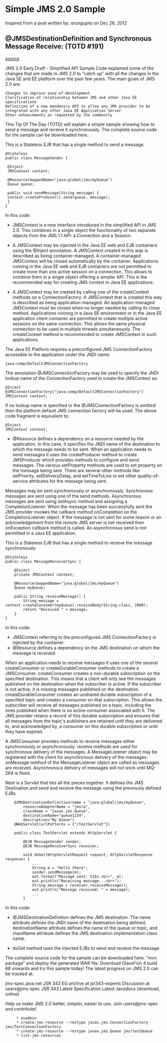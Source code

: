 # Simple JMS 2.0 Sample 

Inspired from a post written by: _arungupta on Dec 26, 2012_

## @JMSDestinationDefinition and Synchronous Message Receive: (TOTD #191) 

[source](https://blogs.oracle.com/arungupta/entry/simple_jms_2_0_sample)

JMS 2.0 Early Draft - Simplified API Sample Code explained some of the changes that are made in JMS 2.0 to "catch up" with all the changes in the Java SE and EE platform over the past few years. The main goals of JMS 2.0 are:

    Changes to improve ease-of-development
    Clarification of relationship between JMS and other Java EE specifications
    Definition of a new mandatory API to allow any JMS provider to be integrated with any other Java EE Application Server
    Other enhancements as requested by the community

This Tip Of The Day (TOTD) will explain a simple sample showing how to send a message and receive it synchronously. The complete source code for the sample can be downloaded here.

This is a Stateless EJB that has a single method to send a message.

	@Stateless
	public class MessageSender {
	
	 @Inject
	 JMSContext context;
	 
	 @Resource(mappedName="java:global/jms/myQueue")
	 Queue queue;
	
	 public void sendMessage(String message) {
	 context.createProducer().send(queue, message);
	 }
	}

In this code:

- JMSContext is a new interface introduced in the simplified API in JMS 2.0. This combines in a single object the functionality of two separate objects from the JMS 1.1 API: a Connection and a Session.

- A JMSContext may be injected in the Java EE web and EJB containers using the @Inject annotation. A JMSContext created in this way is described as being container-managed. A container-managed JMSContext will be closed automatically by the container. Applications running in the Java EE web and EJB containers are not permitted to create more than one active session on a connection. This allows to combine them in a single object offering a simpler API. This is the recommended way for creating JMS context in Java EE applications.

- A JMSContext may be created by calling one of the createContext methods on a ConnectionFactory. A JMSContext that is created this way is described as being application-managed. An application-managed JMSContext must be closed when no longer needed by calling its close method. Applications running in a Java SE environment or in the Java EE application client container are permitted to create multiple active sessions on the same connection. This allows the same physical connection to be used in multiple threads simultaneously. The createContext method is recommended to create JMSContext in such applications.

The Java EE Platform requires a preconfigured JMS ConnectionFactory accessible to the application under the JNDI name:

	java:comp/DefaultJMSConnectionFactory

The annotation @JMSConnectionFactory may be used to specify the JNDI lookup name of the ConnectionFactory used to create the JMSContext as:

    @Inject
    @JMSConnectionFactory("java:comp/DefaultJMSConnectionFactory")
    JMSContext context;

If no lookup name is specified or the @JMSConnectionFactory is omitted then the platform default JMS connection factory will be used. The above code fragment is equivalent to:

    @Inject
    JMSContext context;

- @Resource defines a dependency on a resource needed by the application. In this case, it specifies the JNDI name of the destination to which the message needs to be sent.
When an application needs to send messages it uses the createProducer method to create JMSProducer which provides methods to configure and send messages. The various setProperty methods are used to set property on the message being sent. There are several other methods like setPriority, setDeliveryDelay, and setTimeToLive to set other quality-of-service attributes for the message being sent.

Messages may be sent synchronously or asynchronously. Synchronous messages are sent using one of the send methods. Asynchronous messages are sent using setAsync method and assigning a CompletionListener. When the message has been successfully sent the JMS provider invokes the callback method onCompletion on the CompletionListener object. If the message is not sent for some reason or an acknowledgement from the remote JMS server is not received then onException callback method is called. An asynchronous send is not permitted in a Java EE application.


This is a Stateless EJB that has a single method to receive the message synchronously.

	@Stateless
	public class MessageReceiverSync {
	
		@Inject
		private JMSContext context;
		
		@Resource(mappedName="java:global/jms/myQueue")
		Queue myQueue;
		
		public String receiveMessage() {
		    String message = context.createConsumer(myQueue).receiveBody(String.class, 1000);
		    return "Received " + message;
		}
    }


In this code:

- JMSContext referring to the preconfigured JMS ConnectionFactory is injected by the container.
- @Resource defines a dependency on the JMS destination on which the message is received.

When an application needs to receive messages it uses one of the several createConsumer or createDurableConsumer methods to create a JMSConsumer. createConsumer creates a non-durable subscription on the specified destination. This means that a client will only see the messages published on the destination when the subscriber is active. If the subscriber is not active, it is missing messages published on the destination. createDurableConsumer creates an unshared durable subscription of a specified topic and creates a consumer on that subscription. This allows the subscriber will receive all messages published on a topic, including the ones published when there is no active consumer associated with it. The JMS provider retains a record of this durable subscription and ensures that all messages from the topic's publishers are retained until they are delivered to, and acknowledged by, a consumer on this durable subscription or until they have expired.

A JMSConsumer provides methods to receive messages either synchronously or asynchronously. receive methods are used for synchronous delivery of the messages. A MessageListener object may be registered with the client for asynchronous delivery of the messages. onMessage method of the MessageListener object are called as messages are received. Asynchronous delivery of messages will not work until MQ-264 is fixed.

Next is a Servlet that ties all the pieces together. It defines the JMS Destination and send and receive the message using the previously defined EJBs.

		@JMSDestinationDefinition(name = "java:global/jms/myQueue",
		    resourceAdapterName = "jmsra",
		    className = "javax.jms.Queue",
		    destinationName="queue1234",
		    description="My Queue")
		@WebServlet(urlPatterns = {"/TestServlet"})
		
		public class TestServlet extends HttpServlet {
		 
		    @EJB MessageSender sender;
		    @EJB MessageReceiverSync receiver;
				
		    void doGet(HttpServletRequest request, HttpServletResponse response) {
		 		...
				String m = "Hello there";
				sender.sendMessage(m);
				out.format("Message sent: %1$s.<br>", m);
				out.println("Receiving message...<br>");
				String message = receiver.receiveMessage();
				out.println("Message received: " + message);
				...
		    }

In this code:

- @JMSDestinationDefinition defines the JMS destination. The name attribute defines the JNDI name of the destination being defined, destinationName attribute defines the name of the queue or topic, and className attribute defines the JMS destination implementation class name.
    
- doGet method uses the injected EJBs to send and receive the message.

The complete source code for the sample can be downloaded here. "mvn package" and deploy the generated WAR file.
Download GlassFish 4 build 68 onwards and try this sample today!
The latest progress on JMS 2.0 can be tracked at:

jms-spec.java.net
JSR 343 EG archive at jsr343-experts
Discussion at users@jms-spec
JSR 343
    Latest Specification
    Latest Javadocs (download, online)

Help us make JMS 2.0 better, simpler, easier to use. Join users@jms-spec and contribute!



		 * asadmin
		 * create-jms-resource --restype javax.jms.ConnectionFactory jms/TestConnectionFactory
		 * create-jms-resource --restype javax.jms.Queue jms/testQueue
		 * list-jms-resources
